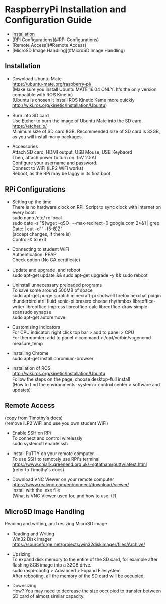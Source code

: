 # RaspberryPi Installation and Configuration Guide

* [Installation](#Installtion)
* [RPi Configurations](#RPi Configurations)
* [Remote Access](#Remote Access)
* [MicroSD Image Handling](#MicroSD Image Handling)


## Installation

* Download Ubuntu Mate <br />
https://ubuntu-mate.org/raspberry-pi/ <br />
(Make sure you install Ubuntu MATE 16.04 ONLY. It's the only version compatible with ROS Kinetic) <br />
(Ubuntu is chosen it install ROS Kinetic Kame more quickly <br />
http://wiki.ros.org/kinetic/Installation/Ubuntu)

* Burn into SD card <br />
Use Etcher to burn the image of Ubuntu Mate into the SD card. <br />
https://etcher.io/ <br />
Minimum size of SD card 8GB. Recommended size of SD card is 32GB, as you will install many packages.

* Accessories <br />
Attach SD card, HDMI output, USB Mouse, USB Keybaord <br />
Then, attach power to turn on. (5V 2.5A) <br />
Configure your username and password. <br />
Connect to WiFi (iLP2 WiFi works) <br />
Reboot, as the RPi may be laggy in its first boot <br />

## RPi Configurations

* Setting up the time <br />
There is no hardware clock on RPi. Script to sync clock with Internet on every boot: <br />
sudo nano /etc/ rc.local <br />
sudo date -s "$(wget -qSO- --max-redirect=0 google.com 2>&1 | grep Date: | cut -d' ' -f5-8)Z" <br />
(accept changes, if there is) <br />
Control-X to exit
 
* Connecting to student WiFi <br />
Authentication: PEAP <br />
Check option (No CA certificate)

* Update and upgrade, and reboot <br />
sudo apt-get update && sudo apt-get upgrade -y && sudo reboot

* Uninstall unnecessary preloaded programs <br />
To save some around 500MB of space <br />
sudo apt-get purge scratch minecraft-pi shotwell firefox hexchat pidgin thunderbird atril fluid sonic-pi brasero cheese rhythmbox libreoffice-writer libreoffice-impress libreoffice-calc libreoffice-draw simple-scansudo synapse <br />
sudo apt-get autoremove

* Customising indicators <br />
For CPU indicator: right click top bar > add to panel > CPU <br />
For thermomter: add to panel > command > /opt/vc/bin/vcgencmd measure_temp

* Installing Chrome <br />
sudo apt-get install chromium-browser

* Installation of ROS <br />
http://wiki.ros.org/kinetic/Installation/Ubuntu  <br />
Follow the steps on the page, choose desktop-full install  <br />
(How to find the environments: system > control center > software and updates)

## Remote Access 
(copy from Timothy's docs) <br />
(remove iLP2 WiFi and use you own student WiFi)

* Enable SSH on RPi <br />
To connect and control wirelessly <br />
sudo systemctl enable ssh

* Install PuTTY on your remote computer <br />
To use SSH to remotely use RPi's terminal
https://www.chiark.greenend.org.uk/~sgtatham/putty/latest.html <br />
(refer to Timothy's docs)

* Download VNC Viewer on your remote computer https://www.realvnc.com/en/connect/download/viewer/ <br />
Install with the .exe file <br />
(What is VNC Viewer used for, and how to use it?)

## MicroSD Image Handling
Reading and writing, and resizing MicroSD image

* Reading and Writing  <br />
Win32 Disk Imager  <br /> 
https://sourceforge.net/projects/win32diskimager/files/Archive/

* Upsizing <br />
To expand disk memory to the entire of the SD card, for example after flashing 8GB image into a 32GB drive. <br />
sudo raspi-config > Advanced > Expand Filesystem <br />
After rebooting, all the memory of the SD card will be occupied.

* Downsizing <br />
How? You may need to decrease the size occupied to transfer between SD card of almost similar capacity.

